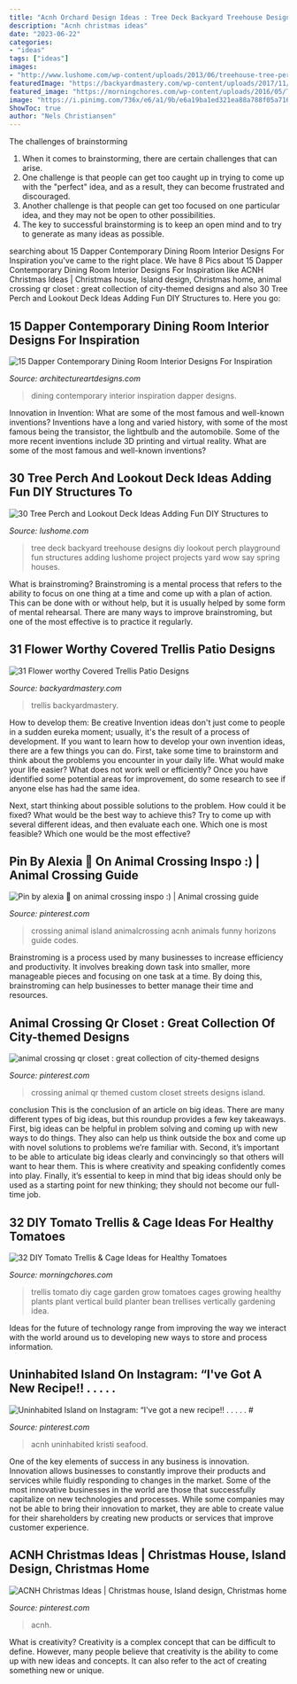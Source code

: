 ```yaml
---
title: "Acnh Orchard Design Ideas : Tree Deck Backyard Treehouse Designs Diy Lookout Perch Playground Fun Structures Adding Lushome Project Projects Yard Wow Say Spring Houses"
description: "Acnh christmas ideas"
date: "2023-06-22"
categories:
- "ideas"
tags: ["ideas"]
images:
- "http://www.lushome.com/wp-content/uploads/2013/06/treehouse-tree-perch-wooden-deck-ideas-backyard-designs-13.jpg"
featuredImage: "https://backyardmastery.com/wp-content/uploads/2017/11/28-covered-trellis-patio-designs.jpg"
featured_image: "https://morningchores.com/wp-content/uploads/2016/05/Tomato-Trellis-and-Cage-Ideas.jpg"
image: "https://i.pinimg.com/736x/e6/a1/9b/e6a19ba1ed321ea88a788f05a71629f3.jpg"
ShowToc: true
author: "Nels Christiansen"
---
```



The challenges of brainstorming
1. When it comes to brainstorming, there are certain challenges that can arise.
2. One challenge is that people can get too caught up in trying to come up with the "perfect" idea, and as a result, they can become frustrated and discouraged.
3. Another challenge is that people can get too focused on one particular idea, and they may not be open to other possibilities.
4. The key to successful brainstorming is to keep an open mind and to try to generate as many ideas as possible.

	

		
searching about 15 Dapper Contemporary Dining Room Interior Designs For Inspiration you've came to the right place. We have 8 Pics about 15 Dapper Contemporary Dining Room Interior Designs For Inspiration like ACNH Christmas Ideas | Christmas house, Island design, Christmas home, animal crossing qr closet : great collection of city-themed designs and also 30 Tree Perch and Lookout Deck Ideas Adding Fun DIY Structures to. Here you go:
		
    
## 15 Dapper Contemporary Dining Room Interior Designs For Inspiration

<img loading=lazy src="http://www.architectureartdesigns.com/wp-content/uploads/2015/01/15-Dapper-Contemporary-Dining-Room-Interior-Designs-For-Inspiration-6-630x891.jpg" onerror="this.onerror=null;this.src='https://tse3.mm.bing.net/th?id=OIP.IkyUQiOpYiqZK9XX89MlTQHaKe&amp;pid=15.1';" alt="15 Dapper Contemporary Dining Room Interior Designs For Inspiration">

_Source: architectureartdesigns.com_

>dining contemporary interior inspiration dapper designs. 

	

Innovation in Invention: What are some of the most famous and well-known inventions?
Inventions have a long and varied history, with some of the most famous being the transistor, the lightbulb and the automobile. Some of the more recent inventions include 3D printing and virtual reality. What are some of the most famous and well-known inventions?

    
## 30 Tree Perch And Lookout Deck Ideas Adding Fun DIY Structures To

<img loading=lazy src="http://www.lushome.com/wp-content/uploads/2013/06/treehouse-tree-perch-wooden-deck-ideas-backyard-designs-13.jpg" onerror="this.onerror=null;this.src='https://tse3.mm.bing.net/th?id=OIP.D_DlXOUR4p5lJPW5Dh1nHQHaFj&amp;pid=15.1';" alt="30 Tree Perch and Lookout Deck Ideas Adding Fun DIY Structures to">

_Source: lushome.com_

>tree deck backyard treehouse designs diy lookout perch playground fun structures adding lushome project projects yard wow say spring houses. 

	

What is brainstroming? Brainstroming is a mental process that refers to the ability to focus on one thing at a time and come up with a plan of action. This can be done with or without help, but it is usually helped by some form of mental rehearsal. There are many ways to improve brainstroming, but one of the most effective is to practice it regularly.

    
## 31 Flower Worthy Covered Trellis Patio Designs

<img loading=lazy src="https://backyardmastery.com/wp-content/uploads/2017/11/28-covered-trellis-patio-designs.jpg" onerror="this.onerror=null;this.src='https://tse3.mm.bing.net/th?id=OIP.Zg50nZoMRrevbGwG8o7KIgHaJ3&amp;pid=15.1';" alt="31 Flower worthy Covered Trellis Patio Designs">

_Source: backyardmastery.com_

>trellis backyardmastery. 

	

How to develop them: Be creative
Invention ideas don't just come to people in a sudden eureka moment; usually, it's the result of a process of development. If you want to learn how to develop your own invention ideas, there are a few things you can do. 
First, take some time to brainstorm and think about the problems you encounter in your daily life. What would make your life easier? What does not work well or efficiently? Once you have identified some potential areas for improvement, do some research to see if anyone else has had the same idea. 

Next, start thinking about possible solutions to the problem. How could it be fixed? What would be the best way to achieve this? Try to come up with several different ideas, and then evaluate each one. Which one is most feasible? Which one would be the most effective?

    
## Pin By Alexia 🌿 On Animal Crossing Inspo :) | Animal Crossing Guide

<img loading=lazy src="https://i.pinimg.com/736x/81/c2/fc/81c2fc3c3c619491fba4e32da91cb807.jpg" onerror="this.onerror=null;this.src='https://tse1.mm.bing.net/th?id=OIP.QlIet8ikZynLMeVOx3IH4AHaGu&amp;pid=15.1';" alt="Pin by alexia 🌿 on animal crossing inspo :) | Animal crossing guide">

_Source: pinterest.com_

>crossing animal island animalcrossing acnh animals funny horizons guide codes. 

	

Brainstroming is a process used by many businesses to increase efficiency and productivity. It involves breaking down task into smaller, more manageable pieces and focusing on one task at a time. By doing this, brainstroming can help businesses to better manage their time and resources.

    
## Animal Crossing Qr Closet : Great Collection Of City-themed Designs

<img loading=lazy src="https://i.pinimg.com/736x/e6/a1/9b/e6a19ba1ed321ea88a788f05a71629f3.jpg" onerror="this.onerror=null;this.src='https://tse1.mm.bing.net/th?id=OIP.4I1jcTMd5b-xKL9qrwZtPgHaEK&amp;pid=15.1';" alt="animal crossing qr closet : great collection of city-themed designs">

_Source: pinterest.com_

>crossing animal qr themed custom closet streets designs island. 

	

conclusion
This is the conclusion of an article on big ideas. 
There are many different types of big ideas, but this roundup provides a few key takeaways. First, big ideas can be helpful in problem solving and coming up with new ways to do things. They also can help us think outside the box and come up with novel solutions to problems we’re familiar with. 
 Second, it’s important to be able to articulate big ideas clearly and convincingly so that others will want to hear them. This is where creativity and speaking confidently comes into play. Finally, it’s essential to keep in mind that big ideas should only be used as a starting point for new thinking; they should not become our full-time job.

    
## 32 DIY Tomato Trellis &amp; Cage Ideas For Healthy Tomatoes

<img loading=lazy src="https://morningchores.com/wp-content/uploads/2016/05/Tomato-Trellis-and-Cage-Ideas.jpg" onerror="this.onerror=null;this.src='https://tse2.mm.bing.net/th?id=OIP.ash2VMVvb9P1cj0OvqsozwHaLH&amp;pid=15.1';" alt="32 DIY Tomato Trellis &amp; Cage Ideas for Healthy Tomatoes">

_Source: morningchores.com_

>trellis tomato diy cage garden grow tomatoes cages growing healthy plants plant vertical build planter bean trellises vertically gardening idea. 

	

Ideas for the future of technology range from improving the way we interact with the world around us to developing new ways to store and process information.

    
## Uninhabited Island On Instagram: “I&#039;ve Got A New Recipe!! . . . . . #

<img loading=lazy src="https://i.pinimg.com/736x/99/02/bb/9902bbadeb69fea884a75519d353f0d2.jpg" onerror="this.onerror=null;this.src='https://tse3.mm.bing.net/th?id=OIP.YstY1UsxHb4xufzdSjFIUQHaEe&amp;pid=15.1';" alt="Uninhabited Island on Instagram: “I&#039;ve got a new recipe!! . . . . . #">

_Source: pinterest.com_

>acnh uninhabited kristi seafood. 

	

One of the key elements of success in any business is innovation. Innovation allows businesses to constantly improve their products and services while fluidly responding to changes in the market. Some of the most innovative businesses in the world are those that successfully capitalize on new technologies and processes. While some companies may not be able to bring their innovation to market, they are able to create value for their shareholders by creating new products or services that improve customer experience.

    
## ACNH Christmas Ideas | Christmas House, Island Design, Christmas Home

<img loading=lazy src="https://i.pinimg.com/736x/0a/45/61/0a45618640588148a9cb25273276b838.jpg" onerror="this.onerror=null;this.src='https://tse3.mm.bing.net/th?id=OIP.ZraOuJ4hhRW-ZzfyrVmrvQHaEK&amp;pid=15.1';" alt="ACNH Christmas Ideas | Christmas house, Island design, Christmas home">

_Source: pinterest.com_

>acnh. 

	

What is creativity?
Creativity is a complex concept that can be difficult to define. However, many people believe that creativity is the ability to come up with new ideas and concepts. It can also refer to the act of creating something new or unique.


